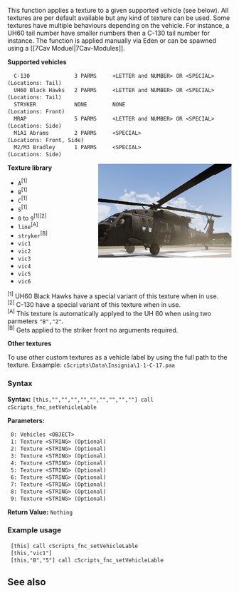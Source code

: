 This function applies a texture to a given supported vehicle (see below). All textures are per default available but any kind of texture can be used. Some textures have multiple behaviours depending on the vehicle. For instance, a UH60 tail number have smaller numbers then a C-130 tail number for instance.
The function is applied manually via Eden or can be spawned using a [[7Cav Moduel|7Cav-Modules]].

**Supported vehicles**
```
  C-130              3 PARMS     <LETTER and NUMBER> OR <SPECIAL>    (Locations: Tail)
  UH60 Black Hawks   2 PARMS     <LETTER and NUMBER> OR <SPECIAL>    (Locations: Tail)
  STRYKER            NONE        NONE                                (Locations: Front)
  MRAP               5 PARMS     <LETTER and NUMBER> OR <SPECIAL>    (Locations: Side)
  M1A1 Abrams        2 PARMS     <SPECIAL>                           (Locations: Front, Side)
  M2/M3 Bradley      1 PARMS     <SPECIAL>                           (Locations: Side)
```
**Texture library**
<img align="right" width="300" height="210" src="https://github.com/7Cav/cScripts/blob/master/resourses/wikigfx/Texture_Lable.png">
-  `A`<sup>[1]</sup>
-  `B`<sup>[1]</sup> 
-  `C`<sup>[1]</sup>
-  `S`<sup>[1]</sup> 
-  `0` to `9`<sup>[1]</sup><sup>[2]</sup>
-  `line`<sup>[A]</sup> 
-  `stryker`<sup>[B]</sup> 
-  `vic1` 
-  `vic2` 
-  `vic3` 
-  `vic4` 
-  `vic5` 
-  `vic6`

<sup>[1]</sup> UH60 Black Hawks have a special variant of this texture when in use. <br>
<sup>[2]</sup> C-130 have a special variant of this texture when in use. <br>
<sup>[A]</sup> This texture is automatically applyed to the UH 60 when using two parmeters `"B","2"`. <br>
<sup>[B]</sup> Gets applied to the striker front no arguments required. <br>

**Other textures**

To use other custom textures as a vehicle label by using the full path to the texture. Exsample: `cScripts\Data\Insignia\1-1-C-17.paa`

### Syntax
**Syntax:** `[this,"","","","","","","","",""] call cScripts_fnc_setVehicleLable`

**Parameters:**
```
 0: Vehicles <OBJECT>
 1: Texture <STRING> (Optional)
 2: Texture <STRING> (Optional)
 3: Texture <STRING> (Optional)
 4: Texture <STRING> (Optional)
 5: Texture <STRING> (Optional)
 6: Texture <STRING> (Optional)
 7: Texture <STRING> (Optional)
 8: Texture <STRING> (Optional)
 9: Texture <STRING> (Optional)
```
**Return Value:** ```Nothing```

### Example usage
```
 [this] call cScripts_fnc_setVehicleLable
 [this,"vic1"]
 [this,"B","5"] call cScripts_fnc_setVehicleLable
```

## See also